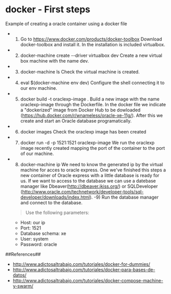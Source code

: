 # docker - First steps #

Example of creating a oracle container using a docker file

- 1) Go to https://www.docker.com/products/docker-toolbox
  Download docker-toolbox and install it. 
  In the installation is included virtualbox.
- 2) docker-machine create --driver virtualbox dev
  Create a new virtual box machine with the name dev.
- 3) docker-machine ls
  Check the virtual machine is created.
- 4) eval $(docker-machine env dev)
  Configure the shell connecting it to our env machine.
- 5) docker build -t oraclexp-image . 
  Build a new image with the name oraclexp-image through the Dockerfile.
  In the docker file we indicate a "dockerized" image from Docker Hub to be dowloaded (https://hub.docker.com/r/wnameless/oracle-xe-11g/). After this we create and start an Oracle database programatically.
- 6) docker images
  Check the oraclexp image has been created
- 7) docker run -d -p 1521:1521 oraclexp-image
  We run the oraclexp image recently created mapping the port of the container to the port of our machine.
- 8) docker-machine ip
  We need to know the generated ip by the virtual machine for acces to oracle express.
  One we've finished this steps a new container of Oracle express with a little database is ready for us. If we want to access to the database we can use a datebase manager like Dbeaver(http://dbeaver.jkiss.org/) or SQLDeveloper (http://www.oracle.com/technetwork/developer-tools/sql-developer/downloads/index.html).
-9) Run the database manager and connect to the database.
  > Use the following parameters:
  * Host: our ip
  * Port: 1521
  * Database schema: xe
  * User: system
  * Password: oracle

##References##

+ http://www.adictosaltrabajo.com/tutoriales/docker-for-dummies/
+ http://www.adictosaltrabajo.com/tutoriales/docker-para-bases-de-datos/
+ http://www.adictosaltrabajo.com/tutoriales/docker-compose-machine-y-swarm/
